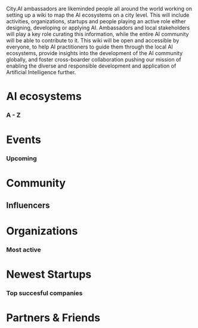 <!-- TITLE: AI WIKI -->
<!-- SUBTITLE: Navigation -->

<p>City.AI ambassadors are likeminded people all around the world working on setting up a wiki to map the AI ecosystems on a city level. This will include activities, organizations, startups and people playing an active role either designing, developing or applying AI. Ambassadors and local stakeholders will play a key role curating this information, while the entire AI community will be able to contribute to it. This wiki will be open and accessible by everyone, to help AI practitioners to guide them through the local AI ecosystems, provide insights into the development of the AI community globally, and foster cross-boarder collaboration pushing our mission of enabling the diverse and responsible development and application of Artificial Intelligence further.
</p>

# AI ecosystems
### A - Z


# Events
### Upcoming
<div class=events>

</div>

# Community
## Influencers
<div class=influencers>

</div>

# Organizations
### Most active
<div class=organizations>

</div>

# Newest Startups
### Top succesful companies
<div class=startups>

</div>

# Partners & Friends


